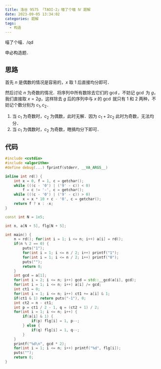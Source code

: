 ```yaml
---
title: 洛谷 9575 「TAOI-2」喵了个喵 Ⅳ 题解
date: 2023-09-05 13:34:02
categories: 题解
tags:
  - 构造
---
```


喵了个喵．/qd

申必构造题．

<!-- more -->

## 思路

首先 $n$ 是偶数的情况是容易的，$x$ 取 $1$ 后直接均分即可．

然后讨论 $n$ 为奇数的情况．将序列中所有数除去它们的 $\gcd$，不妨记 $\gcd$ 为 $g$，我们直接取 $x = 2g$，这样除去 $g$ 后的序列中与 $x$ 的 $\gcd$ 就只有 $1$ 和 $2$ 两种，不妨记个数分别为 $c_1, c_2$．

1. 当 $c_1$ 为奇数时，$c_2$ 为偶数，此时无解．因为 $c_1 + 2c_2$ 此时为奇数，无法均分．
2. 当 $c_1$ 为偶数时，$c_2$ 为奇数，瞎搞均分下即可．

## 代码

```cpp
#include <cstdio>
#include <algorithm>
#define debug(...) fprintf(stderr, __VA_ARGS__)

inline int rd() {
	int x = 0, f = 1, c = getchar();
	while (((c - '0') | ('9' - c)) < 0)
		f = c != '-', c = getchar();
	while (((c - '0') | ('9' - c)) > 0)
		x = x * 10 + c - '0', c = getchar();
	return f ? x : -x;
}

const int N = 1e5;

int n, a[N + 5], flg[N + 5];

int main() {
	n = rd(); for(int i = 1; i <= n; i++) a[i] = rd();
	if(n % 2 == 0) {
		puts("1");
		for(int i = 1; i <= n / 2; i++) printf("1");
		for(int i = 1; i <= n / 2; i++) printf("0");
		puts("");
		return 0;
	}
	int gcd = a[1];
	for(int i = 2; i <= n; i++) gcd = std::__gcd(a[i], gcd);
	for(int i = 1; i <= n; i++) a[i] /= gcd;
	int ct1 = 0;
	for(int i = 1; i <= n; i++) ct1 += a[i] & 1;
	if(ct1 & 1) return puts("-1"), 0;
	int ct2 = n - ct1;
	int p = ct1 / 2 - 1, q = (ct2 + 1) / 2;
	for(int i = 1; i <= n; i++) {
		if(a[i] & 1) {
			if(p) flg[i] = 1, p--;
		} else {
			if(q) flg[i] = 1, q--;
		}
	}
	printf("%d\n", gcd * 2);
	for(int i = 1; i <= n; i++) printf("%d", flg[i]);
	puts("");
	return 0;
}
```
